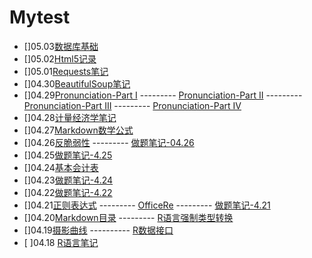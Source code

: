 # Mytest




- []05.03[数据库基础](https://github.com/jacklv999/Mytest/blob/master/%E6%95%B0%E6%8D%AE%E5%BA%93%E5%9F%BA%E7%A1%80.md)
- []05.02[Html5记录](https://github.com/jacklv999/Mytest/blob/master/Html5%E8%AE%B0%E5%BD%95.md)
- []05.01[Requests笔记](https://github.com/jacklv999/Mytest/blob/master/requests%E7%AC%94%E8%AE%B0.md)
- []04.30[BeautifulSoup笔记](https://www.jianshu.com/p/03fb1603343c)
- []04.29[Pronunciation-Part I](https://github.com/jacklv999/Mytest/blob/master/1pp.md) --------- [Pronunciation-Part II](https://github.com/jacklv999/Mytest/blob/master/2pp.md) ---------  [Pronunciation-Part III](https://github.com/jacklv999/Mytest/blob/master/3pp.md) ---------  [Pronunciation-Part IV](https://github.com/jacklv999/Mytest/blob/master/4pp.md)
- []04.28[计量经济学笔记](https://github.com/jacklv999/Mytest/blob/master/%E8%AE%A1%E9%87%8F%E7%BB%8F%E6%B5%8E%E5%AD%A6%E7%AC%94%E8%AE%B0-Part%20I.md)
- []04.27[Markdown数学公式](https://github.com/jacklv999/Mytest/blob/master/markdown%E6%95%B0%E5%AD%A6%E5%85%AC%E5%BC%8F.md)
- []04.26[反脆弱性](https://www.jianshu.com/p/eb847f984489)   ---------  [做题笔记-04.26](https://github.com/jacklv999/Mytest/blob/master/%E5%81%9A%E9%A2%98%E7%AC%94%E8%AE%B0-4.26.md)
- []04.25[做题笔记-4.25](https://github.com/jacklv999/Mytest/blob/master/%E5%81%9A%E9%A2%98%E7%AC%94%E8%AE%B0-4.25.md)
- []04.24[基本会计表](http://)
- []04.23[做题笔记-4.24](https://github.com/jacklv999/Mytest/blob/master/%E5%81%9A%E9%A2%98%E7%AC%94%E8%AE%B0-4.24.md)
- []04.22[做题笔记-4.22](https://github.com/jacklv999/Mytest/blob/master/%E5%81%9A%E9%A2%98%E7%AC%94%E8%AE%B0-4.22.md)
- []04.21[正则表达式](https://github.com/jacklv999/Mytest/blob/master/%E6%AD%A3%E5%88%99%E8%A1%A8%E8%BE%BE%E5%BC%8F.md) ---------  [OfficeRe](http://)  ---------  [做题笔记-4.21](https://github.com/jacklv999/Mytest/blob/master/%E5%81%9A%E9%A2%98%E7%AC%94%E8%AE%B0-4.21.md)
- []04.20[Markdown目录](https://github.com/jacklv999/Mytest/blob/master/RE5%8F%A3.md) ---------  [R语言强制类型转换](https://github.com/jacklv999/Mytest/blob/master/R%E8%AF%AD%E8%A8%80%E5%BC%BA%E5%88%B6%E7%B1%BB%E5%9E%8B%E8%BD%AC%E6%8D%A2.md)
- []04.19[摄影曲线](https://www.jianshu.com/p/e8ad530b5073) ---------- [R数据接口](https://github.com/jacklv999/Mytest/blob/master/R%E8%AF%AD%E8%A8%80%E6%95%B0%E6%8D%AE%E6%8E%A5%E5%8F%A3.md)
- [ ]04.18 [R语言笔记](https://github.com/jacklv999/Mytest/blob/master/R%E8%AF%AD%E8%A8%80%E7%AC%94%E8%AE%B0.md)
